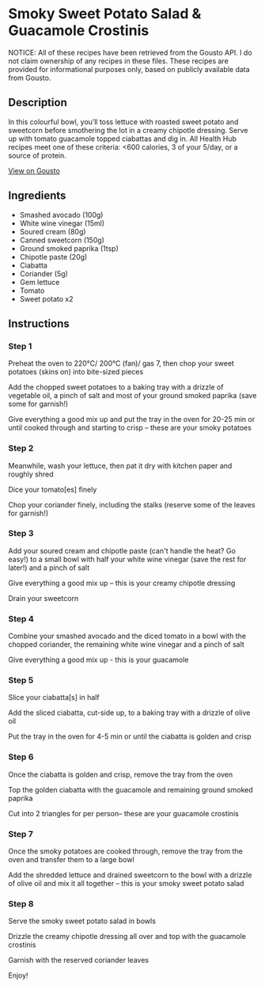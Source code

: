 # Smoky Sweet Potato Salad & Guacamole Crostinis

NOTICE: All of these recipes have been retrieved from the Gousto API. I do not claim ownership of any recipes in these files. These recipes are provided for informational purposes only, based on publicly available data from Gousto.

## Description

In this colourful bowl, you’ll toss lettuce with roasted sweet potato and sweetcorn before smothering the lot in a creamy chipotle dressing. Serve up with tomato guacamole topped ciabattas and dig in. All Health Hub recipes meet one of these criteria: <600 calories, 3 of your 5/day, or a source of protein.

[View on Gousto](https://www.gousto.co.uk/recipes/cookbook/smoky-sweet-potato-salad-guacamole-crostinis)

## Ingredients

- Smashed avocado (100g)
- White wine vinegar (15ml)
- Soured cream (80g)
- Canned sweetcorn (150g)
- Ground smoked paprika (1tsp)
- Chipotle paste (20g)
- Ciabatta
- Coriander (5g)
- Gem lettuce
- Tomato
- Sweet potato x2

## Instructions


### Step 1

Preheat the oven to 220°C/ 200°C (fan)/ gas 7, then chop your sweet potatoes (skins on) into bite-sized pieces

Add the chopped sweet potatoes to a baking tray with a drizzle of vegetable oil, a pinch of salt and most of your ground smoked paprika (save some for garnish!)

Give everything a good mix up and put the tray in the oven for 20-25 min or until cooked through and starting to crisp – these are your smoky potatoes


### Step 2

Meanwhile, wash your lettuce, then pat it dry with kitchen paper and roughly shred

Dice your tomato[es] finely

Chop your coriander finely, including the stalks (reserve some of the leaves for garnish!)


### Step 3

Add your soured cream and chipotle paste (can't handle the heat? Go easy!) to a small bowl with half your white wine vinegar (save the rest for later!) and a pinch of salt

Give everything a good mix up – this is your creamy chipotle dressing

Drain your sweetcorn


### Step 4

Combine your smashed avocado and the diced tomato in a bowl with the chopped coriander, the remaining white wine vinegar and a pinch of salt

Give everything a good mix up - this is your guacamole


### Step 5

Slice your ciabatta[s] in half

Add the sliced ciabatta, cut-side up, to a baking tray with a drizzle of olive oil

Put the tray in the oven for 4-5 min or until the ciabatta is golden and crisp


### Step 6

Once the ciabatta is golden and crisp, remove the tray from the oven

Top the golden ciabatta with the guacamole and remaining ground smoked paprika

Cut into 2 triangles for per person– these are your guacamole crostinis


### Step 7

Once the smoky potatoes are cooked through, remove the tray from the oven and transfer them to a large bowl

Add the shredded lettuce and drained sweetcorn to the bowl with a drizzle of olive oil and mix it all together – this is your smoky sweet potato salad

### Step 8

Serve the smoky sweet potato salad in bowls

Drizzle the creamy chipotle dressing all over and top with the guacamole crostinis

Garnish with the reserved coriander leaves

Enjoy!

